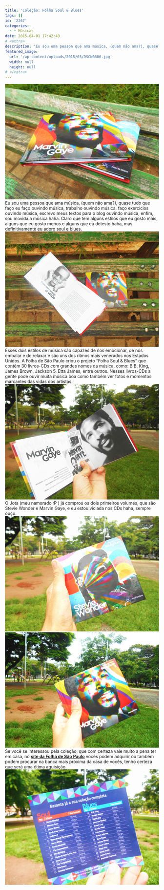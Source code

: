 ```yaml
---
title: 'Coleção: Folha Soul & Blues'
tags: []
id: '2267'
categories:
  - - Músicas
date: 2015-04-01 17:42:48
# <extra>
description: 'Eu sou uma pessoa que ama música, (quem não ama?), quase tudo que faço eu faço ouvindo música, trabalho ouvindo música, faço exercícios ouvindo música, escrevo meus textos para o blog ouvindo música, enfim, sou movida a música haha. Claro que tem alguns estilos que eu gosto mais, alguns que eu gosto menos e alguns que eu detesto haha, mas definitivamente eu adoro soul e blues. Esses dois estilos de música são capazes de nos emocionar, de nos embalar e de relaxar e são uns dos ritmos mais venerados nos Estados Unidos. A Folha de São Paulo criou o projeto “Folha Soul &amp; Blues” que contém 30 livros-CDs com grandes nomes da música, como: B.B. King, James Brown, Jackson 5, Etta James, entre outros. Nesses livros-CDs a gente pode ouvir muita música boa como também ver fotos e momentos marcantes &hellip;'
featured_image: 
  url: '/wp-content/uploads/2015/03/DSCN0306.jpg'
  width: null
  height: null
# </extra>
---
```


[![Coleção: Folha Soul & Blues (Marvin Gaye e Stevie Wonder)](/wp-content/uploads/2015/03/DSCN0306.jpg)](/wp-content/uploads/2015/03/DSCN0306.jpg) Eu sou uma pessoa que ama música, (quem não ama?), quase tudo que faço eu faço ouvindo música, trabalho ouvindo música, faço exercícios ouvindo música, escrevo meus textos para o blog ouvindo música, enfim, sou movida a música haha. Claro que tem alguns estilos que eu gosto mais, alguns que eu gosto menos e alguns que eu detesto haha, mas definitivamente eu adoro soul e blues. [![Coleção: Folha Soul & Blues (Marvin Gaye e Stevie Wonder)](/wp-content/uploads/2015/03/DSCN0304.jpg)](/wp-content/uploads/2015/03/DSCN0304.jpg) Esses dois estilos de música são capazes de nos emocionar, de nos embalar e de relaxar e são uns dos ritmos mais venerados nos Estados Unidos. A Folha de São Paulo criou o projeto “Folha Soul & Blues” que contém 30 livros-CDs com grandes nomes da música, como: B.B. King, James Brown, Jackson 5, Etta James, entre outros. Nesses livros-CDs a gente pode ouvir muita música boa como também ver fotos e momentos marcantes das vidas dos artistas. [![Coleção: Folha Soul & Blues ](/wp-content/uploads/2015/03/DSCN0303.jpg)](/wp-content/uploads/2015/03/DSCN0303.jpg) O Jota (meu namorado :P ) já comprou os dois primeiros volumes, que são Stevie Wonder e Marvin Gaye, e eu estou viciada nos CDs haha, sempre ouço. [![Coleção: Folha Soul & Blues (Stevie Wonder)](/wp-content/uploads/2015/03/DSCN0301.jpg)](/wp-content/uploads/2015/03/DSCN0301.jpg) [![Coleção: Folha Soul & Blues  (Marvin Gaye)](/wp-content/uploads/2015/03/DSCN0302.jpg)](/wp-content/uploads/2015/03/DSCN0302.jpg) Se você se interessou pela coleção, que com certeza vale muito a pena ter em casa, no **[site da Folha de São Paulo](http://souleblues.folha.com.br/?gclid=Cj0KEQjwi-moBRDL4Omf9d_LndMBEiQAQtFf89easE2SXBmr3FxpWbjjhu9I9ECn0SfVbC4qVenUS90aAjP68P8HAQ "site da folha de são paulo")** vocês podem adquirir ou também podem procurar na banca mais próxima da casa de vocês, tenho certeza que será uma ótima aquisição. [![Coleção: Folha Soul & Blues](/wp-content/uploads/2015/04/DSCN0305.jpg)](/wp-content/uploads/2015/04/DSCN0305.jpg)
